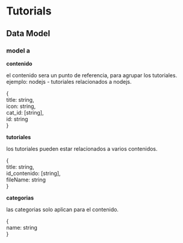 # Tutorials

## Data Model

### model a

**contenido**</br>

el contenido sera un punto de referencia, para agrupar los tutoriales. ejemplo: nodejs - tutoriales relacionados a nodejs.</br>

{</br>
    title: string,</br>
    icon: string,</br>
    cat_id: [string],</br>
    id: string</br>
}</br>

**tutoriales**</br>

los tutoriales pueden estar relacionados a varios contenidos.

{</br>
    title: string,</br>
    id_contenido: [string],</br>
    fileName: string</br>
}</br>

**categorias**</br>

las categorias solo aplican para el contenido.

{</br>
    name: string</br>
}</br>